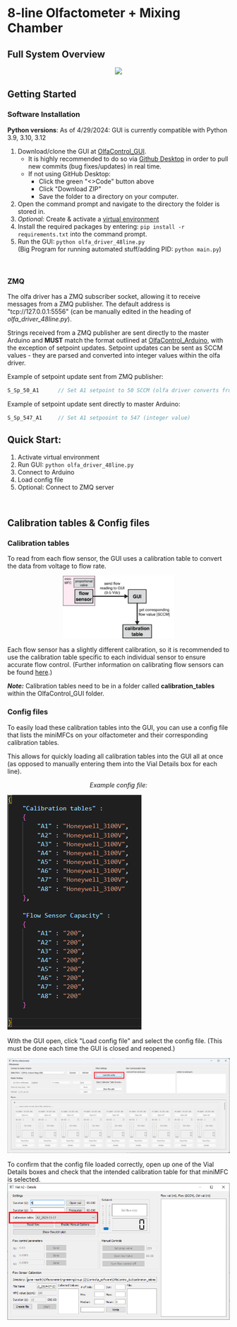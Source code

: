 # 8-line Olfactometer + Mixing Chamber

## Full System Overview

<p align="center"><img src="images/olfa_full_labeled.png" width="40%"></p>

<!--

<br>

<p align="center"><img src="images/Full System Schematic_11.png" width="70%"></p>
<br>

### Simplified:

<p align="center">
  <img src="images/Full%20System%20Schematic_simplified-clean%20air.png" width="40%">
  <img src="images/Full%20System%20Schematic_simplified-odor%20delivery.png" width="40%">
</p>
-->

## Getting Started

### Software Installation

**Python versions**: As of 4/29/2024: GUI is currently compatible with Python 3.9, 3.10, 3.12  

1. Download/clone the GUI at [OlfaControl_GUI](https://github.com/tooles01/OlfaControl_GUI/tree/shannon-branch).
    - It is highly recommended to do so via [Github Desktop](https://docs.github.com/en/desktop/installing-and-authenticating-to-github-desktop/installing-github-desktop) in order to pull new commits (bug fixes/updates) in real time.
    - If not using GitHub Desktop:
        - Click the green "<>Code" button above
        - Click "Download ZIP"
        - Save the folder to a directory on your computer.
2. Open the command prompt and navigate to the directory the folder is stored in.
3. *Optional:* Create & activate a [virtual environment](Resources\virtual_environment.md)
4. Install the required packages by entering: ``` pip install -r requirements.txt ``` into the command prompt.
5. Run the GUI: ```python olfa_driver_48line.py```  
    (Big Program for running automated stuff/adding PID: ```python main.py```)  
<br>

### ZMQ
The olfa driver has a ZMQ subscriber socket, allowing it to receive messages from a ZMQ publisher. The default address is "tcp://127.0.0.1:5556" (can be manually edited in the heading of *olfa_driver_48line.py*).  

Strings received from a ZMQ publisher are sent directly to the master Arduino and **MUST** match the format outlined at [OlfaControl_Arduino](https://github.com/tooles01/OlfaControl_Arduino/blob/master/README.md), with the exception of setpoint updates.  Setpoint updates can be sent as SCCM values - they are parsed and converted into integer values within the olfa driver.  

Example of setpoint update sent from ZMQ publisher:
```C
S_Sp_50_A1      // Set A1 setpoint to 50 SCCM (olfa driver converts from SCCM to integer before sending to master Arduino)
```
Example of setpoint update sent directly to master Arduino:  
```C
S_Sp_547_A1     // Set A1 setpooint to 547 (integer value)
```

## Quick Start:

1. Activate virtual environment  
2. Run GUI: `python olfa_driver_48line.py`  
3. Connect to Arduino  
4. Load config file  
5. Optional: Connect to ZMQ server  
<br>

## Calibration tables & Config files
### Calibration tables

To read from each flow sensor, the GUI uses a calibration table to convert the data from voltage to flow rate.  
<p align="center"> <img src="images/Flow Sensor-GUI-Calibration table.png" width="50%"></p>

Each flow sensor has a slightly different calibration, so it is recommended to use the calibration table specific to each individual sensor to ensure accurate flow control. (Further information on calibrating flow sensors can be found [here](https://github.com/tooles01/OlfaControl_Electronics/blob/master/8-line%20Olfactometer/Flow_Sensor_Calibration_Protocol.md).)  

***Note:*** Calibration tables need to be in a folder called **calibration_tables** within the OlfaControl_GUI folder.  
### Config files

To easily load these calibration tables into the GUI, you can use a config file that lists the miniMFCs on your olfactometer and their corresponding calibration tables.  

This allows for quickly loading all calibration tables into the GUI all at once (as opposed to manually entering them into the Vial Details box for each line).  
*<p align="center"> *Example config file:*  </p>*
<!--
<p align="center"> <img src="images/setup_GUI_03_configFile.png" width="30%"></p>-->
![setup_GUI_03](images/setup_GUI_03_configFile.png)

With the GUI open, click "Load config file" and select the config file. (This must be done each time the GUI is closed and reopened.)  

<!--<p align="center"> <img src="images/setup_GUI_02_loadConfig.png" width="70%"></p>-->
![setup_GUI_02](images/setup_GUI_02_loadConfig.png)

To confirm that the config file loaded correctly, open up one of the Vial Details boxes and check that the intended calibration table for that miniMFC is selected.  
![setup_GUI_vialDetails](images/setup_GUI_vialDetails.png)
<!--<p align="center"> <img src="images/setup_GUI_vialDetails.png" width="70%"></p>-->